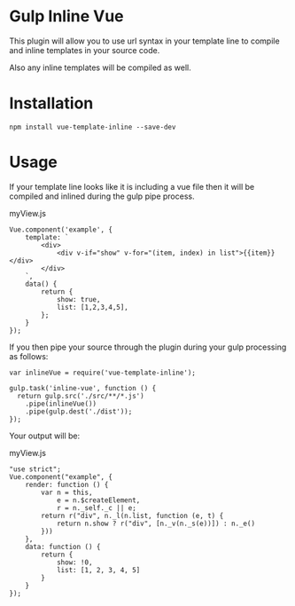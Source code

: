 # Gulp Inline Vue

This plugin will allow you to use url syntax in your template line to compile and inline templates in your source code.

Also any inline templates will be compiled as well.

# Installation

```
npm install vue-template-inline --save-dev
```

# Usage

If your template line looks like it is including a vue file then it will be compiled and inlined during the gulp pipe process.

myView.js
```
Vue.component('example', {
    template: `
        <div>
            <div v-if="show" v-for="(item, index) in list">{{item}}</div>
        </div>
    `,
    data() {
        return {
            show: true,
            list: [1,2,3,4,5],
        };
    }
});
```

If you then pipe your source through the plugin during your gulp processing as follows:

```
var inlineVue = require('vue-template-inline');

gulp.task('inline-vue', function () {
  return gulp.src('./src/**/*.js')
    .pipe(inlineVue())
    .pipe(gulp.dest('./dist'));
});
```

Your output will be:

myView.js
```
"use strict";
Vue.component("example", {
    render: function () {
        var n = this,
            e = n.$createElement,
            r = n._self._c || e;
        return r("div", n._l(n.list, function (e, t) {
            return n.show ? r("div", [n._v(n._s(e))]) : n._e()
        }))
    },
    data: function () {
        return {
            show: !0,
            list: [1, 2, 3, 4, 5]
        }
    }
});
```